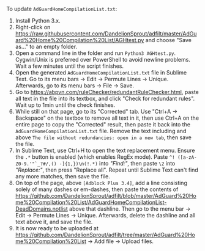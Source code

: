 To update `AdGuardHomeCompilationList.txt`:

1) Install Python 3.x.
2) Right-click on https://raw.githubusercontent.com/DandelionSprout/adfilt/master/AdGuard%20Home%20Compilation%20List/AGHtest.py and choose "Save as…" to an empty folder.
3) Open a command line in the folder and run `Python3 AGHtest.py`. Cygwin/Unix is preferred over PowerShell to avoid newline problems. Wait a few minutes until the script finishes.
4) Open the generated `AdGuardHomeCompilationList.txt` file in Sublime Text. Go to its menu bars → Edit → Permute Lines → Unique. Afterwards, go to its menu bars → File → Save.
5) Go to https://abpvn.com/ruleChecker/redundantRuleChecker.html, paste all text in the file into its textbox, and click "Check for redundant rules". Wait up to 1min until the check finishes.
6) While still on that page, go to its "Corrected" tab. Use "Ctrl+A → Backspace" on the textbox to remove all text in it, then use Ctrl+A on the entire page to copy the "Corrected" result, then paste it back into the `AdGuardHomeCompilationList.txt` file. Remove the text including and above `The file without redundancies: open in a new tab`, then save the file.
7) In Sublime Text, use Ctrl+H to open the text replacement menu. Ensure the `.*` button is enabled (which enables RegEx mode). Paste <code>^! ([a-zA-Z0-9.'"\`_?#/,() -]{1,})\n(!.*)</code> into <i>"Find:"</i>, then paste `\2` into <i>"Replace:"</i>, then press "Replace all". Repeat until Sublime Text can't find any more matches, then save the file.
8) On top of the page, above `[Adblock Plus 3.4]`, add a line consisting solely of many dashes or em-dashes, then paste the contents of https://github.com/DandelionSprout/adfilt/blob/master/AdGuard%20Home%20Compilation%20List/AdGuardHomeCompilationList-DeadDomains.notlist above that dashline. Then go to the menu bar → Edit → Permute Lines → Unique. Afterwards, delete the dashline and all text above it, and save the file.
9) It is now ready to be uploaded at https://github.com/DandelionSprout/adfilt/tree/master/AdGuard%20Home%20Compilation%20List → Add file → Upload files.
